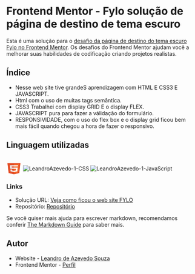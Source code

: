 # Frontend Mentor - Fylo solução de página de destino de tema escuro

Esta é uma solução para o [desafio da página de destino do tema escuro Fylo no Frontend Mentor](https://www.frontendmentor.io/challenges/fylo-dark-theme-landing-page-5ca5f2d21e82137ec91a50fd). Os desafios do Frontend Mentor ajudam você a melhorar suas habilidades de codificação criando projetos realistas.


## Índice

 - Nesse web site tive grandeS aprendizagem com HTML E CSS3 E JAVASCRIPT.
 - Html com o uso de muitas tags semântica.
 - CSS3 Trabalhei com display GRID E  o display FLEX.  
 - JAVASCRIPT pura para fazer a válidação do formulário.
 - RESPONSIVIDADE, com o uso do flex box e o display grid ficou bem
 mais fácil quando chegou a hora de fazer o responsivo. 


## Linguagem utilizadas

<div style="display: inline_block"><br>
  <img align="center" alt="LeandroAzevedo-1-HTML" height="30" width="40" src="https://raw.githubusercontent.com/devicons/devicon/master/icons/html5/html5-original.svg">
  <img align="center" alt="LeandroAzevedo-1-CSS" height="30" width="40" src="https://cdn.jsdelivr.net/gh/devicons/devicon/icons/css3/css3-original.svg">
  <img align="center" alt="LeandroAzevedo-1-JavaScript" height="30" width="40" src="https://cdn.jsdelivr.net/gh/devicons/devicon/icons/javascript/javascript-original.svg">
</div>

### Links

- Solução URL: [Veja como ficou o web site FYLO](https://leandroazevedo-1.github.io/web-site-fylo/)
- Repositório: [Repositório](https://github.com/LeandroAzevedo-1/web-site-fylo)


Se você quiser mais ajuda para escrever markdown, recomendamos conferir [The Markdown Guide](https://www.markdownguide.org/) para saber mais.
## Autor

- Website - [Leandro de Azevedo Souza](https://www.linkedin.com/in/leandro-de-azevedo-souza/)
- Frontend Mentor - [Perfil](https://www.frontendmentor.io/profile/LeandroAzevedo-1)




